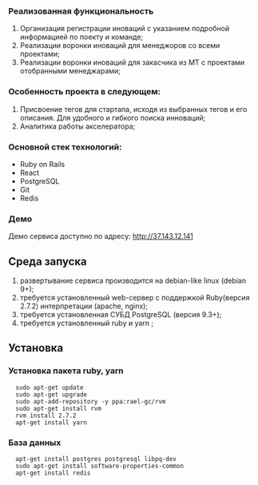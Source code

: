 ### Реализованная функциональность

1. Организация регистрации иноваций с указанием подробной информацией по поекту и команде;
2. Реализации воронки иноваций для менеджоров со всеми проектами;
3. Реализации воронки иноваций для закасчика из МТ с проектами отобранными менеджарами;

### Особенность проекта в следующем:

1. Присвоение тегов для стартапа, исходя из выбранных тегов и его описания. Для удобного и гибкого поиска инноваций;
2. Аналитика работы акселератора;

### Основной стек технологий:

* Ruby on Rails
* React
* PostgreSQL
* Git
* Redis

### Демо

Демо сервиса доступно по адресу: http://37.143.12.141

## Среда запуска

1. развертывание сервиса производится на debian-like linux (debian 9+);
2. требуется установленный web-сервер с поддержкой Ruby(версия 2.7.2) интерпретации (apache, nginx);
3. требуется установленная СУБД PostgreSQL (версия 9.3+);
4. требуется установленный ruby и yarn ;

## Установка

### Установка пакета ruby, yarn

```
  sudo apt-get update
  sudo apt-get upgrade
  sudo apt-add-repository -y ppa:rael-gc/rvm
  sudo apt-get install rvm
  rvm install 2.7.2
  apt-get install yarn
```

### База данных

```
  apt-get install postgres postgresql libpq-dev
  sudo apt-get install software-properties-common
  apt-get install redis
```

